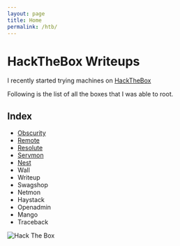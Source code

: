 ```yaml
---
layout: page
title: Home
permalink: /htb/
---
```


# HackTheBox Writeups

I recently started trying machines on [HackTheBox](https://www.hackthebox.eu/)

Following is the list of all the boxes that I was able to root.

## Index
* [Obscurity](https://rajoul.github.io/my_write_up/Obscurity)
* [Remote](https://rajoul.github.io/my_write_up/Remote)
* [Resolute](https://rajoul.github.io/my_write_up/Resolute)
* [Servmon](https://rajoul.github.io/my_write_up/Servmon)
* [Nest](https://rajoul.github.io/my_write_up/Nest)
* Wall
* Writeup
* Swagshop
* Netmon
* Haystack
* Openadmin
* Mango
* Traceback

<img src="https://www.hackthebox.eu/badge/image/94847" alt="Hack The Box">
